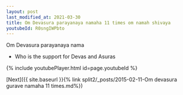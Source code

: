 ```yaml
---
layout: post
last_modified_at: 2021-03-30
title: Om Devasura parayanaya namaha 11 times om namah shivaya
youtubeId: R0sngIWPbto
---
```

 
 
Om Devasura parayanaya nama 
 
 -  Who is the support for Devas and Asuras 
 
  
 
  
 
 
 
 
 
 


{% include youtubePlayer.html id=page.youtubeId %}
 
[Next]({{ site.baseurl }}{% link  split2/_posts/2015-02-11-Om devasura gurave namaha 11 times.md%})
 
